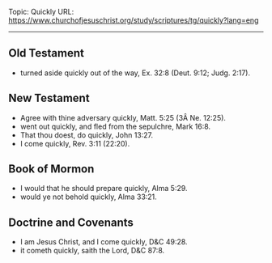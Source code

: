 Topic: Quickly
URL: https://www.churchofjesuschrist.org/study/scriptures/tg/quickly?lang=eng

---

## Old Testament

- turned aside quickly out of the way, Ex. 32:8 (Deut. 9:12; Judg. 2:17).

## New Testament

- Agree with thine adversary quickly, Matt. 5:25 (3Â Ne. 12:25).
- went out quickly, and fled from the sepulchre, Mark 16:8.
- That thou doest, do quickly, John 13:27.
- I come quickly, Rev. 3:11 (22:20).

## Book of Mormon

- I would that he should prepare quickly, Alma 5:29.
- would ye not behold quickly, Alma 33:21.

## Doctrine and Covenants

- I am Jesus Christ, and I come quickly, D&C 49:28.
- it cometh quickly, saith the Lord, D&C 87:8.

